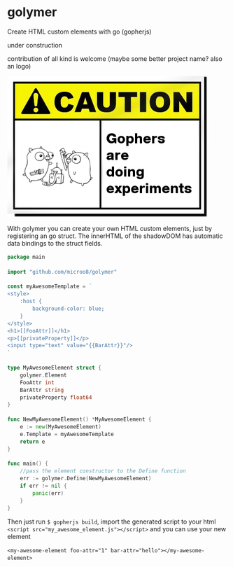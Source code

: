 # golymer
Create HTML custom elements with go (gopherjs)

under construction

contribution of all kind is welcome (maybe some better project name? also an logo)

![Caution image](caution.png)

With golymer you can create your own HTML custom elements, just by registering an go struct. The innerHTML of the shadowDOM has automatic data bindings to the struct fields.

```go
package main

import "github.com/microo8/golymer"

const myAwesomeTemplate = `
<style>
	:host {
		background-color: blue;
	}
</style>
<h1>[[FooAttr]]</h1>
<p>[[privateProperty]]</p>
<input type="text" value="{{BarAttr}}"/>
`

type MyAwesomeElement struct {
	golymer.Element
	FooAttr int
	BarAttr string
	privateProperty float64
}

func NewMyAwesomeElement() *MyAwesomeElement {
	e := new(MyAwesomeElement)
	e.Template = myAwesomeTemplate
	return e
}

func main() {
	//pass the element constructor to the Define function
	err := golymer.Define(NewMyAwesomeElement)
	if err != nil {
		panic(err)
	}
}
```

Then just run `$ gopherjs build`, import the generated script to your html `<script src="my_awesome_element.js"></script>` and you can use your new element

`<my-awesome-element foo-attr="1" bar-attr="hello"></my-awesome-element>`
